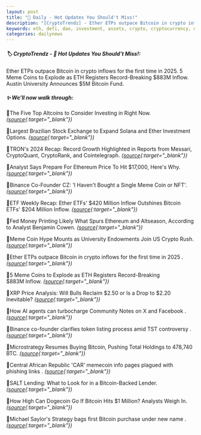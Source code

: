 ```yaml
---
layout: post
title: "🌇 Daily - Hot Updates You Should't Miss!"
description: "[CryptoTrendz] - Ether ETPs outpace Bitcoin in crypto inflows for the first time in 2025. 5 Meme Coins to Explode as ETH Registers Record-Breaking $883M Inflow. Austin University Announces $5M Bitcoin Fund."
keywords: eth, defi, dao, investment, assets, crypto, cryptocurrency, market, blockchains, altcoins
categories: dailynews
---
```


##### 🏷️  CryptoTrendz - 📌 *Hot Updates You Should't Miss!:*

Ether ETPs outpace Bitcoin in crypto inflows for the first time in 2025. 5 Meme Coins to Explode as ETH Registers Record-Breaking $883M Inflow. Austin University Announces $5M Bitcoin Fund.

##### ✨ *We’ll now walk through:*


🔹The Five Top Altcoins to Consider Investing in Right Now. *([source](https://s.avyag.com/xoqd){:target="_blank"})*

🔹Largest Brazilian Stock Exchange to Expand Solana and Ether Investment Options. *([source](https://s.avyag.com/0bxi){:target="_blank"})*

🔹TRON's 2024 Recap: Record Growth Highlighted in Reports from Messari, CryptoQuant, CryptoRank, and Cointelegraph. *([source](https://s.avyag.com/1nuh){:target="_blank"})*

🔹Analyst Says Prepare For Ethereum Price To Hit $17,000, Here's Why. *([source](https://s.avyag.com/yes4){:target="_blank"})*

🔹Binance Co-Founder CZ: 'I Haven't Bought a Single Meme Coin or NFT'. *([source](https://s.avyag.com/3vna){:target="_blank"})*

🔹ETF Weekly Recap: Ether ETFs' $420 Million Inflow Outshines Bitcoin ETFs' $204 Million Inflow. *([source](https://s.avyag.com/6hlp){:target="_blank"})*

🔹Fed Money Printing Likely What Spurs Ethereum and Altseason, According to Analyst Benjamin Cowen. *([source](https://s.avyag.com/bz20){:target="_blank"})*

🔹Meme Coin Hype Mounts as University Endowments Join US Crypto Rush. *([source](https://s.avyag.com/mne8){:target="_blank"})*

🔹Ether ETPs outpace Bitcoin in crypto inflows for the first time in 2025 . *([source](https://s.avyag.com/ob9l){:target="_blank"})*

🔹5 Meme Coins to Explode as ETH Registers Record-Breaking $883M Inflow. *([source](https://s.avyag.com/fjmf){:target="_blank"})*

🔹XRP Price Analysis: Will Bulls Reclaim $2.50 or Is a Drop to $2.20 Inevitable? *([source](https://s.avyag.com/t9iu){:target="_blank"})*

🔹How AI agents can turbocharge Community Notes on X and Facebook . *([source](https://s.avyag.com/c9tt){:target="_blank"})*

🔹Binance co-founder clarifies token listing process amid TST controversy . *([source](https://s.avyag.com/0nfk){:target="_blank"})*

🔹Microstrategy Resumes Buying Bitcoin, Pushing Total Holdings to 478,740 BTC. *([source](https://s.avyag.com/4bs9){:target="_blank"})*

🔹Central African Republic 'CAR' memecoin info pages plagued with phishing links . *([source](https://s.avyag.com/u41e){:target="_blank"})*

🔹SALT Lending: What to Look for in a Bitcoin-Backed Lender. *([source](https://s.avyag.com/el0m){:target="_blank"})*

🔹How High Can Dogecoin Go If Bitcoin Hits $1 Million? Analysts Weigh In. *([source](https://s.avyag.com/1kk7){:target="_blank"})*

🔹Michael Saylor's Strategy bags first Bitcoin purchase under new name . *([source](https://s.avyag.com/kx1e){:target="_blank"})*
